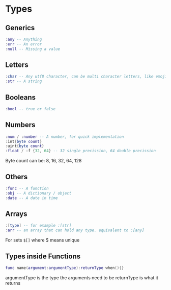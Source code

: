 # Types
## Generics
```lua
:any -- Anything
:err -- An error
:null -- Missing a value
```

## Letters
```lua
:char -- Any utf8 character, can be multi character letters, like emoji
:str -- A string
```

## Booleans
```lua
:bool -- true or false
```

## Numbers
```lua
:num / :number -- A number, for quick implementation
:int{byte count}
:uint{byte count}
:float / :f {32, 64} -- 32 single precission, 64 double precission
```
Byte count can be: 8, 16, 32, 64, 128

## Others
```lua
:func -- A function
:obj -- A dictionary / object
:date -- A date in time
```

## Arrays
```lua
:[type] -- for example :[str]
:arr -- an array that can hold any type. equivalent to :[any] 
```
For sets `$[]` where $ means unique

## Types inside Functions
```lua
func name(argument:argumentType):returnType when(){}
```
argumentType is the type the arguments need to be
returnType is what it returns